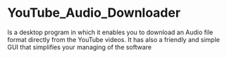 # YouTube_Audio_Downloader
Is a desktop program in which it enables you to download an Audio file format directly from the YouTube videos. It has also a friendly and simple GUI that simplifies your managing of the software
